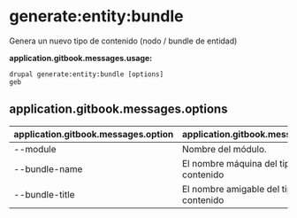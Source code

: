 # generate:entity:bundle
Genera un nuevo tipo de contenido (nodo / bundle de entidad)

**application.gitbook.messages.usage:**
```
drupal generate:entity:bundle [options]
geb
```

## application.gitbook.messages.options
application.gitbook.messages.option | application.gitbook.messages.details
-------|-------------
--module | Nombre del módulo.
--bundle-name | El nombre máquina del tipo de contenido
--bundle-title | El nombre amigable del tipo de contenido
